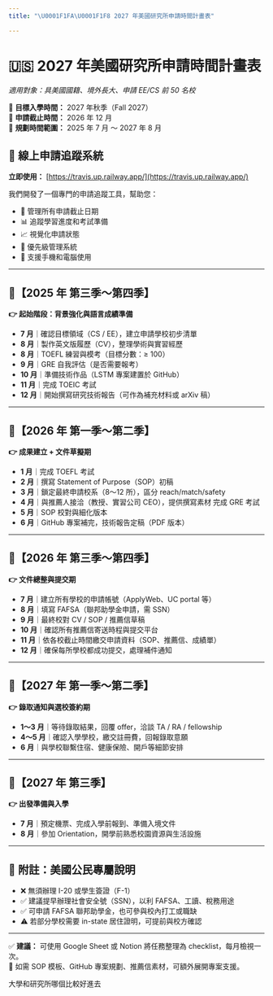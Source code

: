 ```yaml
---
title: "\U0001F1FA\U0001F1F8 2027 年美國研究所申請時間計畫表"

---
```


# 🇺🇸 2027 年美國研究所申請時間計畫表  
_適用對象：具美國國籍、境外長大、申請 EE/CS 前 50 名校_

🎯 **目標入學時間：** 2027 年秋季（Fall 2027）  
📌 **申請截止時間：** 2026 年 12 月  
📆 **規劃時間範圍：** 2025 年 7 月 ～ 2027 年 8 月  

## 🚀 線上申請追蹤系統
**立即使用：** [https://travis.up.railway.app/](https://travis.up.railway.app/)

我們開發了一個專門的申請追蹤工具，幫助您：
- 📅 管理所有申請截止日期
- 📊 追蹤學習進度和考試準備
- 📈 視覺化申請狀態
- 🎯 優先級管理系統
- 📱 支援手機和電腦使用  

---

## 📅【2025 年 第三季～第四季】  
**👉 起始階段：背景強化與語言成績準備**

- **7 月**｜確認目標領域（CS / EE），建立申請學校初步清單  
- **8 月**｜製作英文版履歷（CV），整理學術與實習經歷  
- **8 月**｜TOEFL 練習與模考（目標分數：≥ 100）  
- **9 月**｜GRE 自我評估（是否需要報考）  
- **10 月**｜準備技術作品（LSTM 專案建置於 GitHub）  
- **11 月**｜完成 TOEIC 考試  
- **12 月**｜開始撰寫研究技術報告（可作為補充材料或 arXiv 稿）  

---

## 📅【2026 年 第一季～第二季】  
**👉 成果建立 + 文件草擬期**

- **1 月**｜完成 TOEFL 考試
- **2 月**｜撰寫 Statement of Purpose（SOP）初稿  
- **3 月**｜鎖定最終申請校系（8～12 所），區分 reach/match/safety  
- **4 月**｜與推薦人接洽（教授、實習公司 CEO），提供撰寫素材  完成 GRE 考試
- **5 月**｜SOP 校對與細化版本  
- **6 月**｜GitHub 專案補完，技術報告定稿（PDF 版本）  

---

## 📅【2026 年 第三季～第四季】  
**👉 文件總整與提交期**

- **7 月**｜建立所有學校的申請帳號（ApplyWeb、UC portal 等）  
- **8 月**｜填寫 FAFSA（聯邦助學金申請，需 SSN）  
- **9 月**｜最終校對 CV / SOP / 推薦信草稿  
- **10 月**｜確認所有推薦信寄送時程與提交平台  
- **11 月**｜依各校截止時間繳交申請資料（SOP、推薦信、成績單）  
- **12 月**｜確保每所學校都成功提交，處理補件通知  

---

## 📅【2027 年 第一季～第二季】  
**👉 錄取通知與選校簽約期**

- **1～3 月**｜等待錄取結果，回覆 offer，洽談 TA / RA / fellowship  
- **4～5 月**｜確認入學學校，繳交註冊費，回報錄取意願  
- **6 月**｜與學校聯繫住宿、健康保險、開戶等細節安排  

---

## 📅【2027 年 第三季】  
**👉 出發準備與入學**

- **7 月**｜預定機票、完成入學前報到、準備入境文件  
- **8 月**｜參加 Orientation，開學前熟悉校園資源與生活設施  

---

## 📌 附註：美國公民專屬說明

- ❌ 無須辦理 I-20 或學生簽證（F-1）  
- ✅ 建議提早辦理社會安全號（SSN），以利 FAFSA、工讀、稅務用途  
- ✅ 可申請 FAFSA 聯邦助學金，也可參與校內打工或職缺  
- ⚠️ 若部分學校需要 in-state 居住證明，可提前與校方確認  

---

✅ **建議：** 可使用 Google Sheet 或 Notion 將任務整理為 checklist，每月檢視一次。  
📎 如需 SOP 模板、GitHub 專案規劃、推薦信素材，可額外展開專案支援。

大學和研究所哪個比較好進去